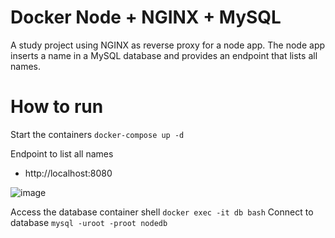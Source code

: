 # Docker Node + NGINX + MySQL

A study project using NGINX as reverse proxy for a node app.
The node app inserts a name in a MySQL database and provides an endpoint that lists all names.

# How to run
Start the containers ```docker-compose up -d```

Endpoint to list all names
- http://localhost:8080

![image](https://github.com/Diogo-Amaral/docker-node-nginx/assets/14218370/59b88a46-3a3f-4cb4-92b7-2555a46b3992)

Access the database container shell ```docker exec -it db bash```
Connect to database ```mysql -uroot -proot nodedb```